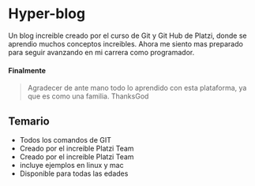 # Hyper-blog
Un blog increible creado por el curso de Git y Git Hub de Platzi, donde se aprendio muchos conceptos increibles. Ahora me siento mas preparado para seguir avanzando en mi carrera como programador.

#### Finalmente

> Agradecer de ante mano todo lo aprendido con esta plataforma, ya que es como una familia. ThanksGod

## Temario

* Todos los comandos de GIT
* Creado por el increible Platzi Team
* Creado por el increible Platzi Team
* incluye ejemplos en linux y mac
* Disponible para todas las edades
